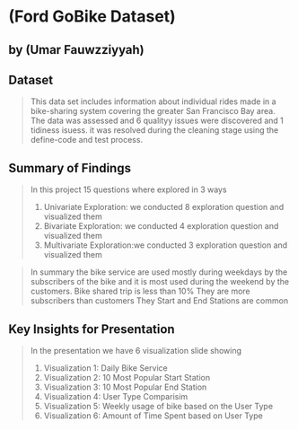 # (Ford GoBike Dataset)
## by (Umar Fauwzziyyah)


## Dataset

> This data set includes information about individual rides made in a bike-sharing system covering the greater San Francisco Bay area. The data was assessed and 6 qualityy issues were discovered and 1 tidiness isuess. it was resolved during the cleaning stage using the define-code and test process.


## Summary of Findings
>In this project 15 questions where explored in 3 ways <br>
>1. Univariate Exploration: we conducted 8 exploration question and visualized them
>2. Bivariate Exploration: we conducted 4 exploration question and visualized them
>3. Multivariate Exploration:we conducted 3 exploration question and visualized them

>In summary the bike service are used mostly during weekdays by the subscribers of the bike and it is most used during the weekend by the customers.
>Bike shared trip is less than 10%
>They are more subscribers than customers
>They Start and End Stations are common

## Key Insights for Presentation

> In the presentation we have 6 visualization slide showing <br>
>1. Visualization 1: Daily Bike Service
>2. Visualization 2: 10 Most Popular Start Station
>3. Visualization 3: 10 Most Popular End Station
>4. Visualization 4: User Type Comparisim
>5. Visualization 5: Weekly usage of bike based on the User Type
>6. Visualization 6: Amount of Time Spent based on User Type 
